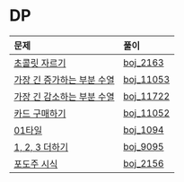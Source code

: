 # DP
|문제|풀이|
|:---|:---|
|[초콜릿 자르기](https://www.acmicpc.net/problem/2163)|[boj_2163](https://github.com/ihaeeun/Algorithms/blob/master/BOJ/DP/boj_2163.java)|
|[가장 긴 증가하는 부분 수열](https://www.acmicpc.net/problem/11053)|[boj_11053](https://github.com/ihaeeun/Algorithms/blob/master/BOJ/DP/boj_11053.java)|
|[가장 긴 감소하는 부분 수열](https://www.acmicpc.net/problem/11722)|[boj_11722](https://github.com/ihaeeun/Algorithms/blob/master/BOJ/DP/boj_11722.java)|
|[카드 구매하기](https://www.acmicpc.net/problem/11052)|[boj_11052](https://github.com/ihaeeun/Algorithms/blob/master/BOJ/DP/boj_11052.java)|
|[01타일](https://www.acmicpc.net/problem/1094)|[boj_1094](https://github.com/ihaeeun/Algorithms/blob/master/BOJ/DP/boj_1094.java)|
|[1, 2, 3 더하기](https://www.acmicpc.net/problem/9095)|[boj_9095](ttps://github.com/ihaeeun/Algorithms/blob/master/BOJ/DP/boj_9095.java)|
|[포도주 시식](https://www.acmicpc.net/problem/2156)|[boj_2156](https://github.com/ihaeeun/Algorithms/blob/master/BOJ/DP/boj_2156.java)|